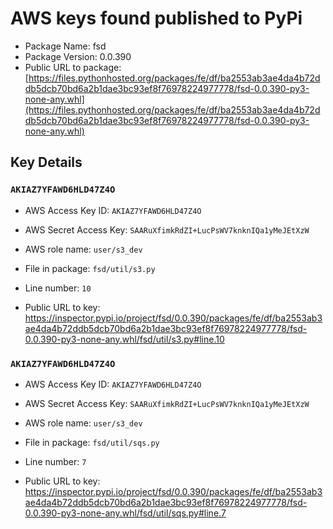# AWS keys found published to PyPi

* Package Name: fsd
* Package Version: 0.0.390
* Public URL to package: [https://files.pythonhosted.org/packages/fe/df/ba2553ab3ae4da4b72ddb5dcb70bd6a2b1dae3bc93ef8f76978224977778/fsd-0.0.390-py3-none-any.whl](https://files.pythonhosted.org/packages/fe/df/ba2553ab3ae4da4b72ddb5dcb70bd6a2b1dae3bc93ef8f76978224977778/fsd-0.0.390-py3-none-any.whl)

## Key Details

### `AKIAZ7YFAWD6HLD47Z4O`

* AWS Access Key ID: `AKIAZ7YFAWD6HLD47Z4O`
* AWS Secret Access Key: `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` 
* AWS role name: `user/s3_dev`
* File in package: `fsd/util/s3.py`
* Line number: `10`

* Public URL to key: https://inspector.pypi.io/project/fsd/0.0.390/packages/fe/df/ba2553ab3ae4da4b72ddb5dcb70bd6a2b1dae3bc93ef8f76978224977778/fsd-0.0.390-py3-none-any.whl/fsd/util/s3.py#line.10



### `AKIAZ7YFAWD6HLD47Z4O`

* AWS Access Key ID: `AKIAZ7YFAWD6HLD47Z4O`
* AWS Secret Access Key: `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` 
* AWS role name: `user/s3_dev`
* File in package: `fsd/util/sqs.py`
* Line number: `7`

* Public URL to key: https://inspector.pypi.io/project/fsd/0.0.390/packages/fe/df/ba2553ab3ae4da4b72ddb5dcb70bd6a2b1dae3bc93ef8f76978224977778/fsd-0.0.390-py3-none-any.whl/fsd/util/sqs.py#line.7


